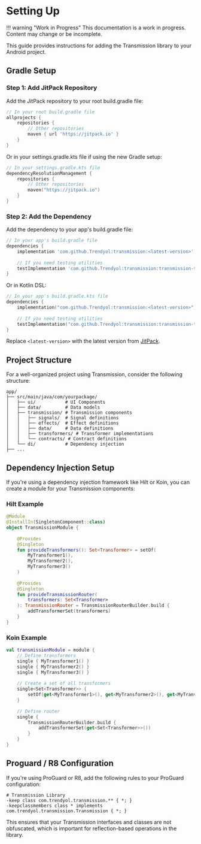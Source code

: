 # Setting Up

!!! warning "Work in Progress"
    This documentation is a work in progress. Content may change or be incomplete.

This guide provides instructions for adding the Transmission library to your Android project.

## Gradle Setup

### Step 1: Add JitPack Repository

Add the JitPack repository to your root build.gradle file:

```groovy
// In your root build.gradle file
allprojects {
    repositories {
        // Other repositories
        maven { url 'https://jitpack.io' }
    }
}
```

Or in your settings.gradle.kts file if using the new Gradle setup:

```kotlin
// In your settings.gradle.kts file
dependencyResolutionManagement {
    repositories {
        // Other repositories
        maven("https://jitpack.io")
    }
}
```

### Step 2: Add the Dependency

Add the dependency to your app's build.gradle file:

```groovy
// In your app's build.gradle file
dependencies {
    implementation 'com.github.Trendyol:transmission:<latest-version>'
    
    // If you need testing utilities
    testImplementation 'com.github.Trendyol:transmission:transmission-test:<latest-version>'
}
```

Or in Kotlin DSL:

```kotlin
// In your app's build.gradle.kts file
dependencies {
    implementation("com.github.Trendyol:transmission:<latest-version>")
    
    // If you need testing utilities
    testImplementation("com.github.Trendyol:transmission:transmission-test:<latest-version>")
}
```

Replace `<latest-version>` with the latest version from [JitPack](https://jitpack.io/#Trendyol/transmission).

## Project Structure

For a well-organized project using Transmission, consider the following structure:

```
app/
├── src/main/java/com/yourpackage/
│   ├── ui/           # UI Components
│   ├── data/         # Data models
│   ├── transmission/ # Transmission components
│   │   ├── signals/  # Signal definitions
│   │   ├── effects/  # Effect definitions
│   │   ├── data/     # Data definitions
│   │   ├── transformers/ # Transformer implementations
│   │   └── contracts/ # Contract definitions
│   └── di/           # Dependency injection
├── ...
```

## Dependency Injection Setup

If you're using a dependency injection framework like Hilt or Koin, you can create a module for your Transmission components:

### Hilt Example

```kotlin
@Module
@InstallIn(SingletonComponent::class)
object TransmissionModule {
    
    @Provides
    @Singleton
    fun provideTransformers(): Set<Transformer> = setOf(
        MyTransformer1(),
        MyTransformer2(),
        MyTransformer3()
    )
    
    @Provides
    @Singleton
    fun provideTransmissionRouter(
        transformers: Set<Transformer>
    ): TransmissionRouter = TransmissionRouterBuilder.build {
        addTransformerSet(transformers)
    }
}
```

### Koin Example

```kotlin
val transmissionModule = module {
    // Define transformers
    single { MyTransformer1() }
    single { MyTransformer2() }
    single { MyTransformer3() }
    
    // Create a set of all transformers
    single<Set<Transformer>> { 
        setOf(get<MyTransformer1>(), get<MyTransformer2>(), get<MyTransformer3>()) 
    }
    
    // Define router
    single { 
        TransmissionRouterBuilder.build {
            addTransformerSet(get<Set<Transformer>>())
        }
    }
}
```

## Proguard / R8 Configuration

If you're using ProGuard or R8, add the following rules to your ProGuard configuration:

```proguard
# Transmission Library
-keep class com.trendyol.transmission.** { *; }
-keepclassmembers class * implements com.trendyol.transmission.Transmission { *; }
```

This ensures that your Transmission interfaces and classes are not obfuscated, which is important for reflection-based operations in the library.